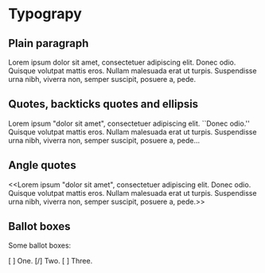 # Typograpy

## Plain paragraph
 
Lorem ipsum dolor sit amet, consectetuer adipiscing elit. Donec odio. Quisque volutpat mattis eros. Nullam malesuada erat ut turpis. Suspendisse urna nibh, viverra non, semper suscipit, posuere a, pede.

## Quotes, backticks quotes and ellipsis
 
Lorem ipsum "dolor sit amet", consectetuer adipiscing elit. ``Donec odio.'' Quisque volutpat mattis eros. Nullam malesuada erat ut turpis. Suspendisse urna nibh, viverra non, semper suscipit, posuere a, pede...

## Angle quotes
 
<<Lorem ipsum "dolor sit amet", consectetuer adipiscing elit. Donec odio. Quisque volutpat mattis eros. Nullam malesuada erat ut turpis. Suspendisse urna nibh, viverra non, semper suscipit, posuere a, pede.>>

## Ballot boxes

Some ballot boxes:

[ ] One.
[/] Two.
[ ] Three.
